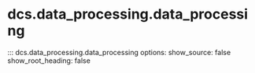 # dcs.data_processing.data_processing

::: dcs.data_processing.data_processing
    options:
      show_source: false
      show_root_heading: false
